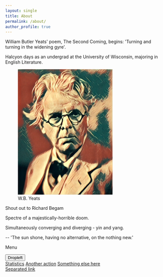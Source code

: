 ```yaml
---
layout: single
title: About
permalink: /about/
author_profile: true
---
```




<p>William Butler Yeats' poem, The Second Coming, begins: 'Turning and turning in the widening gyre'.</p>

Halcyon days as an undergrad at the University of Wisconsin, majoring in English Literature.
<figure style="width: 300px" class="align-right">
  <img src="/assets/images/wb-yeats.jpg" alt="" />
  <figcaption>W.B. Yeats</figcaption>
</figure>


Shout out to Richard Begam

Spectre of a majestically-horrible doom.

Simultaneously converging and diverging - yin and yang.

-- 'The sun shone, having no alternative, on the nothing new.'

<a tabindex="0" class="btn btn-secondary" role="button" data-toggle="popover" data-trigger="focus" data-content="Statistics">Menu</a>


<!-- Default dropleft button -->
<div class="btn-group dropleft fixed-right">
  <button type="button" class="btn btn-secondary dropdown-toggle" data-toggle="dropdown" aria-haspopup="true" aria-expanded="false">
    Dropleft
  </button>
  <div class="dropdown-menu">
    <a class="dropdown-item" href="#">Statistics</a>
    <a class="dropdown-item" href="#">Another action</a>
    <a class="dropdown-item" href="#">Something else here</a>
    <div class="dropdown-divider"></div>
    <a class="dropdown-item" href="#">Separated link</a>
  </div>
</div>
